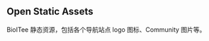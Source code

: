 ## Open Static Assets

BioITee 静态资源，包括各个导航站点 logo 图标、Community 图片等。


<!-- Security scan triggered at 2025-09-02 14:23:14 -->